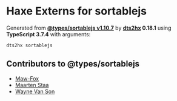 # Haxe Externs for sortablejs

Generated from **[@types/sortablejs v1.10.7](https://github.com/DefinitelyTyped/DefinitelyTyped/tree/master/types/sortablejs)** by **[dts2hx](https://github.com/haxiomic/dts2hx) 0.18.1** using **TypeScript 3.7.4** with arguments:

	dts2hx sortablejs

## Contributors to @types/sortablejs
- [Maw-Fox](https://github.com/Maw-Fox)
- [Maarten Staa](https://github.com/maartenstaa)
- [Wayne Van Son](https://github.com/waynevanson)